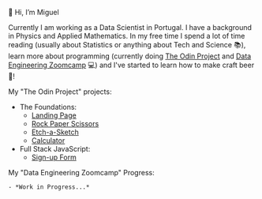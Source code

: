 👋 Hi, I’m Miguel

Currently I am working as a Data Scientist in Portugal. I have a background in Physics and Applied Mathematics. 
In my free time I spend a lot of time reading (usually about Statistics or anything about Tech and Science :books:), learn more about programming (currently doing [The Odin Project](https://www.theodinproject.com) and [Data Engineering Zoomcamp](https://github.com/DataTalksClub/data-engineering-zoomcamp) :computer:) and I've started to learn how to make craft beer :beer:!


My "The Odin Project" projects:

- The Foundations:
    - [Landing Page](https://mvazramos.github.io/landing-page/)
    - [Rock Paper Scissors](https://mvazramos.github.io/rock-paper-scissors/)   
    - [Etch-a-Sketch](https://mvazramos.github.io/etch-a-sketch/)
    - [Calculator](https://mvazramos.github.io/calculator-top/)
- Full Stack JavaScript:
    - [Sign-up Form](https://mvazramos.github.io/signup-form-top/)   


My "Data Engineering Zoomcamp" Progress:

    - *Work in Progress...*
    
    
<!--- 👀 I’m interested in ...
- 🌱 I’m currently learning ...
- 💞️ I’m looking to collaborate on ...
- 📫 How to reach me ...
--->

<!---
mvazramos/mvazramos is a ✨ special ✨ repository because its `README.md` (this file) appears on your GitHub profile.
You can click the Preview link to take a look at your changes.
--->


